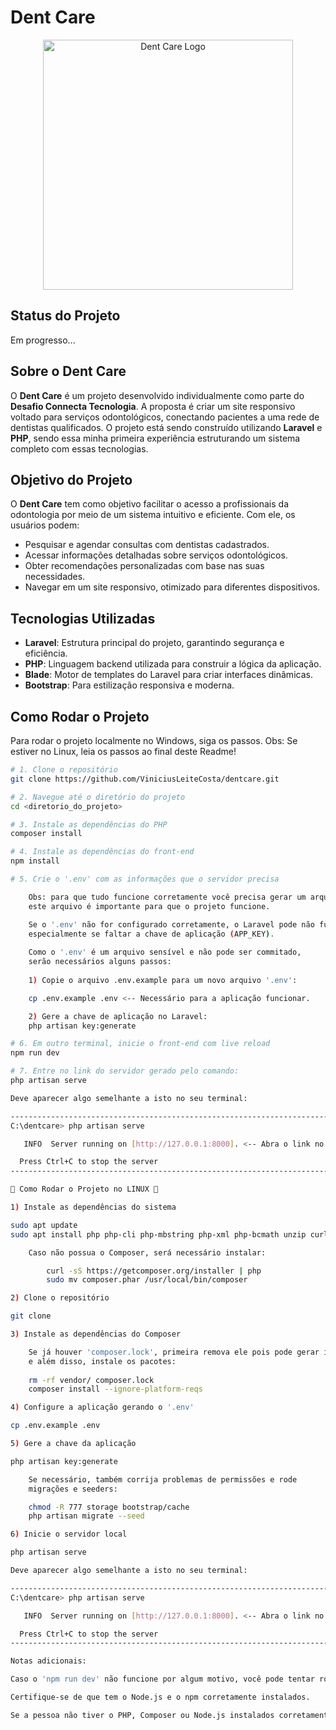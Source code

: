 # Dent Care

<p align="center">
  <img src="https://github.com/user-attachments/assets/5b2a37e7-83f0-42eb-ae66-e150e5a6475f" width="400" alt="Dent Care Logo">
</p>

## Status do Projeto

Em progresso...

## Sobre o Dent Care

O **Dent Care** é um projeto desenvolvido individualmente como parte do **Desafio Connecta Tecnologia**. A proposta é criar um site responsivo voltado para serviços odontológicos, conectando pacientes a uma rede de dentistas qualificados. O projeto está sendo construído utilizando **Laravel** e **PHP**, sendo essa minha primeira experiência estruturando um sistema completo com essas tecnologias.

## Objetivo do Projeto

O **Dent Care** tem como objetivo facilitar o acesso a profissionais da odontologia por meio de um sistema intuitivo e eficiente. Com ele, os usuários podem:

- Pesquisar e agendar consultas com dentistas cadastrados.
- Acessar informações detalhadas sobre serviços odontológicos.
- Obter recomendações personalizadas com base nas suas necessidades.
- Navegar em um site responsivo, otimizado para diferentes dispositivos.

## Tecnologias Utilizadas

- **Laravel**: Estrutura principal do projeto, garantindo segurança e eficiência.
- **PHP**: Linguagem backend utilizada para construir a lógica da aplicação.
- **Blade**: Motor de templates do Laravel para criar interfaces dinâmicas.
- **Bootstrap**: Para estilização responsiva e moderna.

## Como Rodar o Projeto

Para rodar o projeto localmente no Windows, siga os passos.
Obs: Se estiver no Linux, leia os passos ao final deste Readme!

```bash
# 1. Clone o repositório
git clone https://github.com/ViniciusLeiteCosta/dentcare.git

# 2. Navegue até o diretório do projeto
cd <diretorio_do_projeto>

# 3. Instale as dependências do PHP
composer install

# 4. Instale as dependências do front-end
npm install

# 5. Crie o '.env' com as informações que o servidor precisa

    Obs: para que tudo funcione corretamente você precisa gerar um arquivo '.env',
    este arquivo é importante para que o projeto funcione.

    Se o '.env' não for configurado corretamente, o Laravel pode não funcionar,
    especialmente se faltar a chave de aplicação (APP_KEY).
    
    Como o '.env' é um arquivo sensível e não pode ser commitado,
    serão necessários alguns passos:
    
    1) Copie o arquivo .env.example para um novo arquivo '.env':

    cp .env.example .env <-- Necessário para a aplicação funcionar.

    2) Gere a chave de aplicação no Laravel:
    php artisan key:generate

# 6. Em outro terminal, inicie o front-end com live reload
npm run dev

# 7. Entre no link do servidor gerado pelo comando:
php artisan serve

Deve aparecer algo semelhante a isto no seu terminal:

--------------------------------------------------------------------------------------------------------
C:\dentcare> php artisan serve

   INFO  Server running on [http://127.0.0.1:8000]. <-- Abra o link no navegador 

  Press Ctrl+C to stop the server
--------------------------------------------------------------------------------------------------------

🐧 Como Rodar o Projeto no LINUX 🐧

1) Instale as dependências do sistema

sudo apt update
sudo apt install php php-cli php-mbstring php-xml php-bcmath unzip curl

    Caso não possua o Composer, será necessário instalar:

        curl -sS https://getcomposer.org/installer | php
        sudo mv composer.phar /usr/local/bin/composer

2) Clone o repositório

git clone

3) Instale as dependências do Composer

    Se já houver 'composer.lock', primeira remova ele pois pode gerar incompatibilidades,
    e além disso, instale os pacotes:
    
    rm -rf vendor/ composer.lock
    composer install --ignore-platform-reqs

4) Configure a aplicação gerando o '.env'

cp .env.example .env

5) Gere a chave da aplicação

php artisan key:generate

    Se necessário, também corrija problemas de permissões e rode
    migrações e seeders:

    chmod -R 777 storage bootstrap/cache
    php artisan migrate --seed

6) Inicie o servidor local

php artisan serve

Deve aparecer algo semelhante a isto no seu terminal:

--------------------------------------------------------------------------------------------------------
C:\dentcare> php artisan serve

   INFO  Server running on [http://127.0.0.1:8000]. <-- Abra o link no navegador 

  Press Ctrl+C to stop the server
--------------------------------------------------------------------------------------------------------

Notas adicionais:

Caso o 'npm run dev' não funcione por algum motivo, você pode tentar rodar 'npm run build' para compilar os assets.

Certifique-se de que tem o Node.js e o npm corretamente instalados.

Se a pessoa não tiver o PHP, Composer ou Node.js instalados corretamente, o processo de instalação pode falhar.
